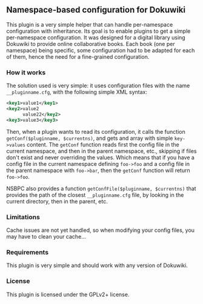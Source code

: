 ## Namespace-based configuration for Dokuwiki

This plugin is a very simple helper that can handle per-namespace configuration with inheritance. Its goal is to enable plugins to get a simple per-namespace configuration. It was designed for a digital library using Dokuwiki to provide online collaborative books. Each book (one per namespace) being specific, some configuration had to be adapted for each of them, hence the need for a fine-grained configuration.

### How it works

The solution used is very simple: it uses configuration files with the name `__pluginname.cfg`, with the following simple XML syntax:

```xml
<key1>value1</key1>
<key2>value2
      value22</key2>
<key3>value3</key3>
```

Then, when a plugin wants to read its configuration, it calls the function `getConf($pluginname, $currentns)`, and gets and array with simple `key->values` content. The `getConf` function reads first the config file in the current namespace, and then in the parent namespace, etc., skipping if files don't exist and never overriding the values. Which means that if you have a config file in the current namespace defining `foo->foo` and a config file in the parent namespace with `foo->bar`, then the `getConf` function will return `foo->foo`.

NSBPC also provides a function `getConfFile($pluginname, $currentns)` that provides the path of the closest `__pluginname.cfg` file, by looking in the current directory, then in the parent, etc.

### Limitations

Cache issues are not yet handled, so when modifying your config files, you may
have to clean your cache...

### Requirements

This plugin is very simple and should work with any version of Dokuwiki.

### License

This plugin is licensed under the GPLv2+ license.

